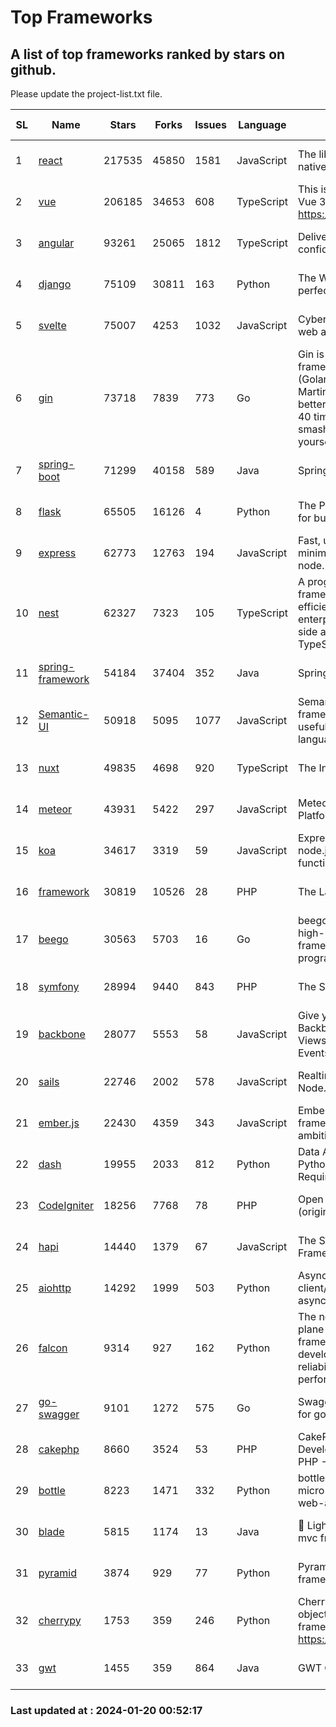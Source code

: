 # Top Frameworks
## A list of top frameworks ranked by stars on github.  
Please update the project-list.txt file.

| SL| Name  | Stars| Forks| Issues | Language | Description | Last Commit |
| --| ------| -----| ---- | ------ | -------- | ----------- | ----------- |
| 1 | [react](https://github.com/facebook/react) | 217535 | 45850 | 1581 | JavaScript | The library for web and native user interfaces. | 2024-01-19 19:35:56 |
| 2 | [vue](https://github.com/vuejs/vue) | 206185 | 34653 | 608 | TypeScript | This is the repo for Vue 2. For Vue 3, go to https://github.com/vuejs/core | 2023-12-31 13:23:55 |
| 3 | [angular](https://github.com/angular/angular) | 93261 | 25065 | 1812 | TypeScript | Deliver web apps with confidence 🚀 | 2024-01-19 19:08:57 |
| 4 | [django](https://github.com/django/django) | 75109 | 30811 | 163 | Python | The Web framework for perfectionists with deadlines. | 2024-01-19 07:55:50 |
| 5 | [svelte](https://github.com/sveltejs/svelte) | 75007 | 4253 | 1032 | JavaScript | Cybernetically enhanced web apps | 2024-01-20 00:16:18 |
| 6 | [gin](https://github.com/gin-gonic/gin) | 73718 | 7839 | 773 | Go | Gin is a HTTP web framework written in Go (Golang). It features a Martini-like API with much better performance -- up to 40 times faster. If you need smashing performance, get yourself some Gin. | 2024-01-19 00:18:57 |
| 7 | [spring-boot](https://github.com/spring-projects/spring-boot) | 71299 | 40158 | 589 | Java | Spring Boot | 2024-01-19 23:29:45 |
| 8 | [flask](https://github.com/pallets/flask) | 65505 | 16126 | 4 | Python | The Python micro framework for building web applications. | 2024-01-18 20:20:56 |
| 9 | [express](https://github.com/expressjs/express) | 62773 | 12763 | 194 | JavaScript | Fast, unopinionated, minimalist web framework for node. | 2023-06-04 15:47:20 |
| 10 | [nest](https://github.com/nestjs/nest) | 62327 | 7323 | 105 | TypeScript | A progressive Node.js framework for building efficient, scalable, and enterprise-grade server-side applications with TypeScript/JavaScript 🚀 | 2024-01-17 07:26:49 |
| 11 | [spring-framework](https://github.com/spring-projects/spring-framework) | 54184 | 37404 | 352 | Java | Spring Framework | 2024-01-19 18:16:41 |
| 12 | [Semantic-UI](https://github.com/Semantic-Org/Semantic-UI) | 50918 | 5095 | 1077 | JavaScript | Semantic is a UI component framework based around useful principles from natural language. | 2023-01-11 17:05:32 |
| 13 | [nuxt](https://github.com/nuxt/nuxt) | 49835 | 4698 | 920 | TypeScript | The Intuitive Vue Framework. | 2024-01-19 23:50:16 |
| 14 | [meteor](https://github.com/meteor/meteor) | 43931 | 5422 | 297 | JavaScript | Meteor, the JavaScript App Platform | 2024-01-16 13:33:38 |
| 15 | [koa](https://github.com/koajs/koa) | 34617 | 3319 | 59 | JavaScript | Expressive middleware for node.js using ES2017 async functions | 2024-01-17 02:02:10 |
| 16 | [framework](https://github.com/laravel/framework) | 30819 | 10526 | 28 | PHP | The Laravel Framework. | 2024-01-19 13:35:56 |
| 17 | [beego](https://github.com/beego/beego) | 30563 | 5703 | 16 | Go | beego is an open-source, high-performance web framework for the Go programming language. | 2024-01-07 09:39:19 |
| 18 | [symfony](https://github.com/symfony/symfony) | 28994 | 9440 | 843 | PHP | The Symfony PHP framework | 2024-01-19 14:28:45 |
| 19 | [backbone](https://github.com/jashkenas/backbone) | 28077 | 5553 | 58 | JavaScript | Give your JS App some Backbone with Models, Views, Collections, and Events | 2023-08-10 22:05:08 |
| 20 | [sails](https://github.com/balderdashy/sails) | 22746 | 2002 | 578 | JavaScript | Realtime MVC Framework for Node.js | 2024-01-18 20:02:23 |
| 21 | [ember.js](https://github.com/emberjs/ember.js) | 22430 | 4359 | 343 | JavaScript | Ember.js - A JavaScript framework for creating ambitious web applications | 2024-01-10 22:02:05 |
| 22 | [dash](https://github.com/plotly/dash) | 19955 | 2033 | 812 | Python | Data Apps & Dashboards for Python. No JavaScript Required. | 2024-01-09 17:54:08 |
| 23 | [CodeIgniter](https://github.com/bcit-ci/CodeIgniter) | 18256 | 7768 | 78 | PHP | Open Source PHP Framework (originally from EllisLab) | 2024-01-14 01:01:26 |
| 24 | [hapi](https://github.com/hapijs/hapi) | 14440 | 1379 | 67 | JavaScript | The Simple, Secure Framework Developers Trust | 2023-09-18 11:40:11 |
| 25 | [aiohttp](https://github.com/aio-libs/aiohttp) | 14292 | 1999 | 503 | Python | Asynchronous HTTP client/server framework for asyncio and Python | 2024-01-19 23:26:56 |
| 26 | [falcon](https://github.com/falconry/falcon) | 9314 | 927 | 162 | Python | The no-magic web data plane API and microservices framework for Python developers, with a focus on reliability, correctness, and performance at scale. | 2024-01-16 08:13:02 |
| 27 | [go-swagger](https://github.com/go-swagger/go-swagger) | 9101 | 1272 | 575 | Go | Swagger 2.0 implementation for go | 2024-01-10 07:58:34 |
| 28 | [cakephp](https://github.com/cakephp/cakephp) | 8660 | 3524 | 53 | PHP | CakePHP: The Rapid Development Framework for PHP - Official Repository | 2024-01-19 15:01:49 |
| 29 | [bottle](https://github.com/bottlepy/bottle) | 8223 | 1471 | 332 | Python | bottle.py is a fast and simple micro-framework for python web-applications. | 2024-01-03 22:31:48 |
| 30 | [blade](https://github.com/lets-blade/blade) | 5815 | 1174 | 13 | Java | :rocket: Lightning fast and elegant mvc framework for Java8 | 2023-06-16 05:18:49 |
| 31 | [pyramid](https://github.com/Pylons/pyramid) | 3874 | 929 | 77 | Python | Pyramid - A Python web framework | 2023-09-14 21:55:43 |
| 32 | [cherrypy](https://github.com/cherrypy/cherrypy) | 1753 | 359 | 246 | Python | CherryPy is a pythonic, object-oriented HTTP framework.      https://cherrypy.dev | 2024-01-05 18:28:32 |
| 33 | [gwt](https://github.com/gwtproject/gwt) | 1455 | 359 | 864 | Java | GWT Open Source Project | 2024-01-15 19:20:51 |

### Last updated at : 2024-01-20 00:52:17
